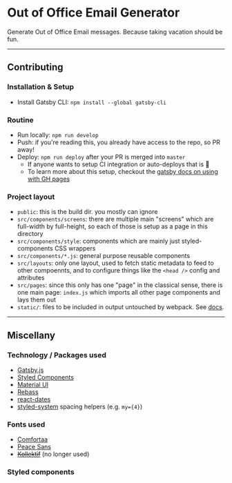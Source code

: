 # Out of Office Email Generator

Generate Out of Office Email messages. Because taking vacation should be fun.

---

## Contributing

### Installation & Setup

* Install Gatsby CLI: `npm install --global gatsby-cli`

### Routine

* Run locally: `npm run develop`
* Push: if you're reading this, you already have access to the repo, so PR away!
* Deploy: `npm run deploy` after your PR is merged into `master`
  * If anyone wants to setup CI integration or auto-deploys that is 💯
  * To learn more about this setup, checkout the [gatsby docs on using with GH pages](https://www.gatsbyjs.org/docs/how-gatsby-works-with-github-pages/)

### Project layout

* `public`: this is the build dir. you mostly can ignore
* `src/components/screens`: there are multiple main "screens" which are full-width by full-height, so each of those is setup as a page in this directory
* `src/components/style`: components which are mainly just styled-components CSS wrappers
* `src/components/*.js`: general purpose reusable components
* `src/layouts`: only one layout, used to fetch static metadata to feed to other compoennts, and to configure things like the `<head />` config and attributes
* `src/pages`: since this only has one "page" in the classical sense, there is one main page: `index.js` which imports all other page components and lays them out
* `static/`: files to be included in output untouched by webpack. See [docs](https://www.gatsbyjs.org/docs/adding-images-fonts-files/#using-the-code-classlanguage-textstaticcode-folder).

---

## Miscellany

### Technology / Packages used

* [Gatsby.js](https://www.gatsbyjs.org)
* [Styled Components](https://www.styled-components.com/docs/api)
* [Material UI](https://material-ui.com/)
* [Rebass](http://jxnblk.com/rebass/components/Heading)
* [react-dates](https://github.com/airbnb/react-dates)
* [styled-system](https://github.com/jxnblk/styled-system/blob/master/docs/api.md#default-theme) spacing helpers (e.g. `my={4}`)

### Fonts used

* [Comfortaa](https://fonts.google.com/specimen/Comfortaa)
* [Peace Sans](https://www.behance.net/gallery/34760019/Peace-Sans-FREE-FONT)
* ~~[Kollektif](http://www.bravenewfonts.com/)~~ (no longer used)

### Styled components
